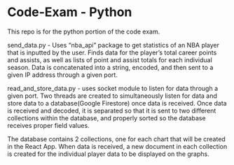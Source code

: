 # Code-Exam - Python

This repo is for the python portion of the code exam.

send_data.py - Uses “nba_api” package to get statistics of an NBA player that is inputted by the user. Finds data for the player’s total career points and assists, as well as lists of  point and assist totals for each individual season. Data is concatenated into a string, encoded, and then sent to a given IP address through a given port.

read_and_store_data.py - uses socket module to listen for data through a given port. Two threads are created to simultaneously listen for data and store data to a database(Google Firestore) once data is received. Once data is received and decoded, it is separated so that it is sent to two different collections within the database, and properly sorted so the database receives proper field values.

The database contains 2 collections, one for each chart that will be created in the React App. When data is received, a new document in each collection is created for the individual player data to be displayed on the graphs.
